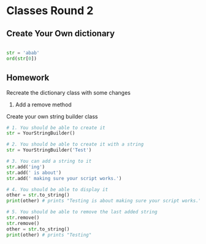 # Classes Round 2

## Create Your Own dictionary

```python

str = 'abab'
ord(str[0])

```



## Homework
Recreate the dictionary class with some changes
1. Add a remove method  


Create your own string builder class
```python
# 1. You should be able to create it
str = YourStringBuilder()

# 2. You should be able to create it with a string
str = YourStringBuilder('Test')

# 3. You can add a string to it
str.add('ing')
str.add(' is about')
str.add(' making sure your script works.')

# 4. You should be able to display it
other = str.to_string()
print(other) # prints "Testing is about making sure your script works."

# 5. You should be able to remove the last added string
str.remove()
str.remove()
other = str.to_string()
print(other) # prints "Testing"

```
